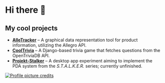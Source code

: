 # Hi there 👋
## My cool projects

- [**AlleTracker**](https://github.com/mkalinowsk1/AlleTracker) – A graphical data representation tool for product information, utilizing the Allegro API.
- [**CoolTrivia**](https://github.com/JJakimcz/Python_3Y/tree/CoolTrivia) – A Django-based trivia game that fetches questions from the OpenTriviaDB API.
- [**Projekt-Stalker**](https://github.com/JJakimcz/PDA-Stalker-exp) – A desktop app experiment aiming to implement the PDA system from the *S.T.A.L.K.E.R.* series; currently unfinished.


[![Profile picture credits](https://img.shields.io/badge/PFP_credits-blue)](https://nataliebernard.com)
